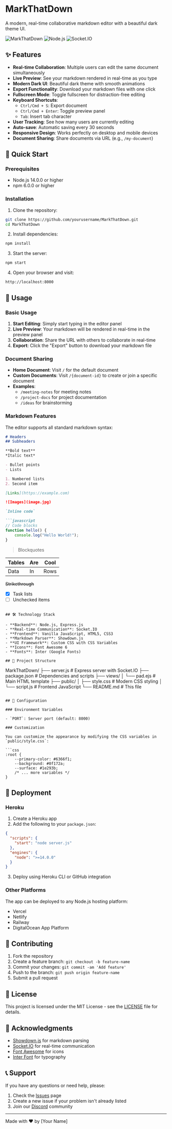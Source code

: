# MarkThatDown

A modern, real-time collaborative markdown editor with a beautiful dark theme UI.

![MarkThatDown](https://img.shields.io/badge/MarkThatDown-Realtime%20Markdown%20Editor-blue)
![Node.js](https://img.shields.io/badge/Node.js-14.0.0+-green)
![Socket.IO](https://img.shields.io/badge/Socket.IO-4.7.2+-orange)

## ✨ Features

- **Real-time Collaboration**: Multiple users can edit the same document simultaneously
- **Live Preview**: See your markdown rendered in real-time as you type
- **Modern Dark UI**: Beautiful dark theme with smooth animations
- **Export Functionality**: Download your markdown files with one click
- **Fullscreen Mode**: Toggle fullscreen for distraction-free editing
- **Keyboard Shortcuts**: 
  - `Ctrl/Cmd + S`: Export document
  - `Ctrl/Cmd + Enter`: Toggle preview panel
  - `Tab`: Insert tab character
- **User Tracking**: See how many users are currently editing
- **Auto-save**: Automatic saving every 30 seconds
- **Responsive Design**: Works perfectly on desktop and mobile devices
- **Document Sharing**: Share documents via URL (e.g., `/my-document`)

## 🚀 Quick Start

### Prerequisites

- Node.js 14.0.0 or higher
- npm 6.0.0 or higher

### Installation

1. Clone the repository:
```bash
git clone https://github.com/yourusername/MarkThatDown.git
cd MarkThatDown
```

2. Install dependencies:
```bash
npm install
```

3. Start the server:
```bash
npm start
```

4. Open your browser and visit:
```
http://localhost:8000
```

## 📖 Usage

### Basic Usage

1. **Start Editing**: Simply start typing in the editor panel
2. **Live Preview**: Your markdown will be rendered in real-time in the preview panel
3. **Collaboration**: Share the URL with others to collaborate in real-time
4. **Export**: Click the "Export" button to download your markdown file

### Document Sharing

- **Home Document**: Visit `/` for the default document
- **Custom Documents**: Visit `/{document-id}` to create or join a specific document
- **Examples**: 
  - `/meeting-notes` for meeting notes
  - `/project-docs` for project documentation
  - `/ideas` for brainstorming

### Markdown Features

The editor supports all standard markdown syntax:

```markdown
# Headers
## Subheaders

**Bold text**
*Italic text*

- Bullet points
- Lists

1. Numbered lists
2. Second item

[Links](https://example.com)

![Images](image.jpg)

`Inline code`

```javascript
// Code blocks
function hello() {
    console.log("Hello World!");
}
```

> Blockquotes

| Tables | Are | Cool |
|--------|-----|------|
| Data   | In  | Rows |

~~Strikethrough~~

- [x] Task lists
- [ ] Unchecked items
```

## 🛠️ Technology Stack

- **Backend**: Node.js, Express.js
- **Real-time Communication**: Socket.IO
- **Frontend**: Vanilla JavaScript, HTML5, CSS3
- **Markdown Parser**: Showdown.js
- **UI Framework**: Custom CSS with CSS Variables
- **Icons**: Font Awesome 6
- **Fonts**: Inter (Google Fonts)

## 📁 Project Structure

```
MarkThatDown/
├── server.js          # Express server with Socket.IO
├── package.json       # Dependencies and scripts
├── views/
│   └── pad.ejs       # Main HTML template
├── public/
│   ├── style.css      # Modern CSS styling
│   └── script.js      # Frontend JavaScript
└── README.md         # This file
```

## 🔧 Configuration

### Environment Variables

- `PORT`: Server port (default: 8000)

### Customization

You can customize the appearance by modifying the CSS variables in `public/style.css`:

```css
:root {
    --primary-color: #6366f1;
    --background: #0f172a;
    --surface: #1e293b;
    /* ... more variables */
}
```

## 🚀 Deployment

### Heroku

1. Create a Heroku app
2. Add the following to your `package.json`:
```json
{
  "scripts": {
    "start": "node server.js"
  },
  "engines": {
    "node": ">=14.0.0"
  }
}
```
3. Deploy using Heroku CLI or GitHub integration

### Other Platforms

The app can be deployed to any Node.js hosting platform:
- Vercel
- Netlify
- Railway
- DigitalOcean App Platform

## 🤝 Contributing

1. Fork the repository
2. Create a feature branch: `git checkout -b feature-name`
3. Commit your changes: `git commit -am 'Add feature'`
4. Push to the branch: `git push origin feature-name`
5. Submit a pull request

## 📝 License

This project is licensed under the MIT License - see the [LICENSE](LICENSE) file for details.

## 🙏 Acknowledgments

- [Showdown.js](https://github.com/showdownjs/showdown) for markdown parsing
- [Socket.IO](https://socket.io/) for real-time communication
- [Font Awesome](https://fontawesome.com/) for icons
- [Inter Font](https://rsms.me/inter/) for typography

## 📞 Support

If you have any questions or need help, please:

1. Check the [Issues](https://github.com/yourusername/MarkThatDown/issues) page
2. Create a new issue if your problem isn't already listed
3. Join our [Discord](https://discord.gg/markthatdown) community

---

Made with ❤️ by [Your Name] 